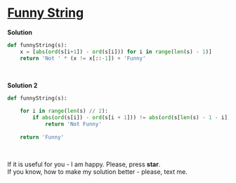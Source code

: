# [Funny String](https://www.hackerrank.com/challenges/funny-string/problem)

**Solution**
```python
def funnyString(s):
    x = [abs(ord(s[i+1]) - ord(s[i])) for i in range(len(s) - 1)]
    return 'Not ' * (x != x[::-1]) + 'Funny'
```

<br>

**Solution 2**
```python
def funnyString(s):
    
    for i in range(len(s) // 2):
        if abs(ord(s[i]) - ord(s[i + 1])) != abs(ord(s[len(s) - 1 - i]) - ord(s[len(s) - 2 - i])):
            return 'Not Funny'
    
    return 'Funny'
```

<br>

If it is useful for you - I am happy. Please, press **star**.
<br>
If you know, how to make my solution better - please, text me.
